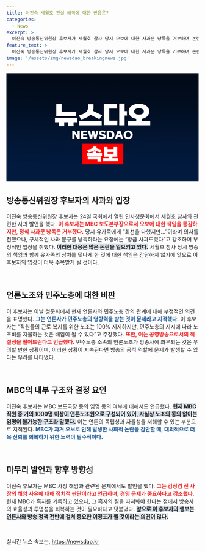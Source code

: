 ```yaml
---
title: 이진숙 세월호 진실 왜곡에 대한 반응은?
categories:
  - News
excerpt: >
  이진숙 방송통신위원장 후보자가 세월호 참사 당시 오보에 대한 사과문 낭독을 거부하며 논란에 휘말렸다. 후보자는 유가족에게 사과의 뜻을 전했지만, 야당의 요구를 외면하며 언론노조와 민주노총 문제에 대해서도 강한 입장을 내비쳤다. 클릭해 진실을 확인해보세요!
feature_text: >
  이진숙 방송통신위원장 후보자가 세월호 참사 당시 오보에 대한 사과문 낭독을 거부하며 논란에 휘말렸다. 후보자는 유가족에게 사과의 뜻을 전했지만, 야당의 요구를 외면하며 언론노조와 민주노총 문제에 대해서도 강한 입장을 내비쳤다. 클릭해 진실을 확인해보세요!
image: '/assets/img/newsdao_breakingnews.jpg'
---
```


<p><img src="/assets/img/newsdao_breakingnews.jpg" alt="firstkoreanews 속보" /></p>

<h2 data-ke-size="size26">방송통신위원장 후보자의 사과와 입장</h2>

<p data-ke-size="size16">이진숙 방송통신위원장 후보자는 24일 국회에서 열린 인사청문회에서 세월호 참사와 관련한 사과 발언을 했다. <b><span style="color: #ee2323;">이 후보자는 MBC 보도본부장으로서 오보에 대한 책임을 통감하지만, 정식 사과문 낭독은 거부했다.</span></b> 당시 유가족에게 “최선을 다했지만…”이라며 의사를 전했으나, 구체적인 사과 문구를 낭독하라는 요청에는 “방금 사과드렸다”고 강조하며 부정적인 입장을 취했다. <b><span style="background-color: #21538527;">이러한 대응은 많은 논란을 일으키고 있다.</span></b> 세월호 참사 당시 방송의 책임과 함께 유가족의 상처를 덧나게 한 것에 대한 책임은 간단하지 않기에 앞으로 이 후보자의 입장이 더욱 주목받게 될 것이다.</p>

<p data-ke-size="size16">&nbsp;</p>

<h2 data-ke-size="size26">언론노조와 민주노총에 대한 비판</h2>

<p data-ke-size="size16">이 후보자는 이날 청문회에서 현재 언론사와 민주노총 간의 관계에 대해 부정적인 의견을 표명했다. <b><span style="color: #1a5490;">그는 언론사가 민주노총의 영향력을 받는 것이 문제라고 지적했다.</span></b> 이 후보자는 “직원들의 근로 복지를 위한 노조는 100% 지지하지만, 민주노총의 지시에 따라 노조비를 지불하는 것은 배임이 될 수 있다”고 주장했다. <b><span style="color: #ee2323;">또한, 이는 공영방송으로서의 적절성을 떨어뜨린다고 언급했다.</span></b> 민주노총 소속의 언론노조가 방송사에 좌우되는 것은 우려할 만한 상황이며, 이러한 상황이 지속된다면 방송의 공적 역할에 문제가 발생할 수 있다는 우려를 나타냈다.</p>

<p data-ke-size="size16">&nbsp;</p>

<h2 data-ke-size="size26">MBC의 내부 구조와 결정 요인</h2>

<p data-ke-size="size16">이진숙 후보자는 MBC 보도국장 등의 임명 동의 여부에 대해서도 언급했다. <b><span style="background-color: #21538527;">현재 MBC 직원 중 거의 1000명 이상이 언론노조원으로 구성되어 있어, 사실상 노조의 동의 없이는 임명이 불가능한 구조라 말했다.</span></b> 이는 언론의 독립성과 자율성을 저해할 수 있는 부분으로 지적된다. <b><span style="color: #1a5490;">MBC가 과거 오보로 인해 발생한 사회적 논란을 감안할 때, 대외적으로 더욱 신뢰를 회복하기 위한 노력이 필수적이다.</span></b></p>

<p data-ke-size="size16">&nbsp;</p>

<h2 data-ke-size="size26">마무리 발언과 향후 방향성</h2>

<p data-ke-size="size16">이진숙 후보자는 MBC 사장 해임과 관련된 문제에서도 발언을 했다. <b><span style="color: #ee2323;">그는 김장겸 전 사장의 해임 사유에 대해 정치적 판단이라고 언급하며, 경영 문제가 중요하다고 강조했다.</span></b> 현재 MBC가 흑자를 기록하고 있으나, 그 흑자의 질을 따져봐야 한다는 점에서 방송사의 효율성과 투명성을 회복하는 것이 필요하다고 덧붙였다. <b><span style="background-color: #21538527;">앞으로 이 후보자의 행보는 언론사와 방송 정책 전반에 걸쳐 중요한 이정표가 될 것이라는 의견이 많다.</span></b></p>

<p data-ke-size="size16">&nbsp;</p>
실시간 뉴스 속보는, <a href="https://newsdao.kr" rel="dofollow">https://newsdao.kr</a>


